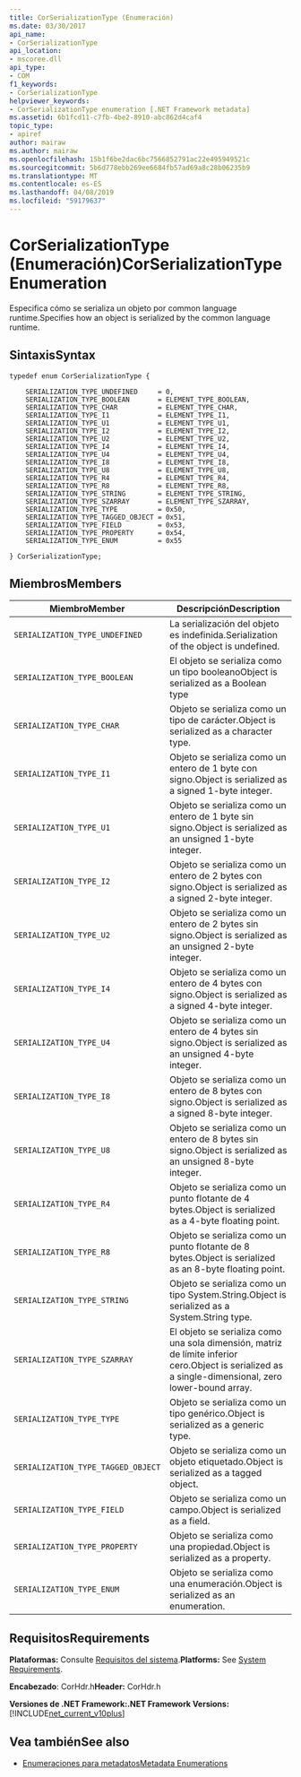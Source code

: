 ```yaml
---
title: CorSerializationType (Enumeración)
ms.date: 03/30/2017
api_name:
- CorSerializationType
api_location:
- mscoree.dll
api_type:
- COM
f1_keywords:
- CorSerializationType
helpviewer_keywords:
- CorSerializationType enumeration [.NET Framework metadata]
ms.assetid: 6b1fcd11-c7fb-4be2-8910-abc862d4caf4
topic_type:
- apiref
author: mairaw
ms.author: mairaw
ms.openlocfilehash: 15b1f6be2dac6bc7566852791ac22e495949521c
ms.sourcegitcommit: 5b6d778ebb269ee6684fb57ad69a8c28b06235b9
ms.translationtype: MT
ms.contentlocale: es-ES
ms.lasthandoff: 04/08/2019
ms.locfileid: "59179637"
---
```

# <a name="corserializationtype-enumeration"></a><span data-ttu-id="08cbc-102">CorSerializationType (Enumeración)</span><span class="sxs-lookup"><span data-stu-id="08cbc-102">CorSerializationType Enumeration</span></span>
<span data-ttu-id="08cbc-103">Especifica cómo se serializa un objeto por common language runtime.</span><span class="sxs-lookup"><span data-stu-id="08cbc-103">Specifies how an object is serialized by the common language runtime.</span></span>  
  
## <a name="syntax"></a><span data-ttu-id="08cbc-104">Sintaxis</span><span class="sxs-lookup"><span data-stu-id="08cbc-104">Syntax</span></span>  
  
```  
typedef enum CorSerializationType {  
  
    SERIALIZATION_TYPE_UNDEFINED     = 0,  
    SERIALIZATION_TYPE_BOOLEAN       = ELEMENT_TYPE_BOOLEAN,  
    SERIALIZATION_TYPE_CHAR          = ELEMENT_TYPE_CHAR,  
    SERIALIZATION_TYPE_I1            = ELEMENT_TYPE_I1,  
    SERIALIZATION_TYPE_U1            = ELEMENT_TYPE_U1,  
    SERIALIZATION_TYPE_I2            = ELEMENT_TYPE_I2,  
    SERIALIZATION_TYPE_U2            = ELEMENT_TYPE_U2,  
    SERIALIZATION_TYPE_I4            = ELEMENT_TYPE_I4,  
    SERIALIZATION_TYPE_U4            = ELEMENT_TYPE_U4,  
    SERIALIZATION_TYPE_I8            = ELEMENT_TYPE_I8,  
    SERIALIZATION_TYPE_U8            = ELEMENT_TYPE_U8,  
    SERIALIZATION_TYPE_R4            = ELEMENT_TYPE_R4,  
    SERIALIZATION_TYPE_R8            = ELEMENT_TYPE_R8,  
    SERIALIZATION_TYPE_STRING        = ELEMENT_TYPE_STRING,  
    SERIALIZATION_TYPE_SZARRAY       = ELEMENT_TYPE_SZARRAY,  
    SERIALIZATION_TYPE_TYPE          = 0x50,  
    SERIALIZATION_TYPE_TAGGED_OBJECT = 0x51,  
    SERIALIZATION_TYPE_FIELD         = 0x53,  
    SERIALIZATION_TYPE_PROPERTY      = 0x54,  
    SERIALIZATION_TYPE_ENUM          = 0x55  
  
} CorSerializationType;  
```  
  
## <a name="members"></a><span data-ttu-id="08cbc-105">Miembros</span><span class="sxs-lookup"><span data-stu-id="08cbc-105">Members</span></span>  
  
|<span data-ttu-id="08cbc-106">Miembro</span><span class="sxs-lookup"><span data-stu-id="08cbc-106">Member</span></span>|<span data-ttu-id="08cbc-107">Descripción</span><span class="sxs-lookup"><span data-stu-id="08cbc-107">Description</span></span>|  
|------------|-----------------|  
|`SERIALIZATION_TYPE_UNDEFINED`|<span data-ttu-id="08cbc-108">La serialización del objeto es indefinida.</span><span class="sxs-lookup"><span data-stu-id="08cbc-108">Serialization of the object is undefined.</span></span>|  
|`SERIALIZATION_TYPE_BOOLEAN`|<span data-ttu-id="08cbc-109">El objeto se serializa como un tipo booleano</span><span class="sxs-lookup"><span data-stu-id="08cbc-109">Object is serialized as a Boolean type</span></span>|  
|`SERIALIZATION_TYPE_CHAR`|<span data-ttu-id="08cbc-110">Objeto se serializa como un tipo de carácter.</span><span class="sxs-lookup"><span data-stu-id="08cbc-110">Object is serialized as a character type.</span></span>|  
|`SERIALIZATION_TYPE_I1`|<span data-ttu-id="08cbc-111">Objeto se serializa como un entero de 1 byte con signo.</span><span class="sxs-lookup"><span data-stu-id="08cbc-111">Object is serialized as a signed 1-byte integer.</span></span>|  
|`SERIALIZATION_TYPE_U1`|<span data-ttu-id="08cbc-112">Objeto se serializa como un entero de 1 byte sin signo.</span><span class="sxs-lookup"><span data-stu-id="08cbc-112">Object is serialized as an unsigned 1-byte integer.</span></span>|  
|`SERIALIZATION_TYPE_I2`|<span data-ttu-id="08cbc-113">Objeto se serializa como un entero de 2 bytes con signo.</span><span class="sxs-lookup"><span data-stu-id="08cbc-113">Object is serialized as a signed 2-byte integer.</span></span>|  
|`SERIALIZATION_TYPE_U2`|<span data-ttu-id="08cbc-114">Objeto se serializa como un entero de 2 bytes sin signo.</span><span class="sxs-lookup"><span data-stu-id="08cbc-114">Object is serialized as an unsigned 2-byte integer.</span></span>|  
|`SERIALIZATION_TYPE_I4`|<span data-ttu-id="08cbc-115">Objeto se serializa como un entero de 4 bytes con signo.</span><span class="sxs-lookup"><span data-stu-id="08cbc-115">Object is serialized as a signed 4-byte integer.</span></span>|  
|`SERIALIZATION_TYPE_U4`|<span data-ttu-id="08cbc-116">Objeto se serializa como un entero de 4 bytes sin signo.</span><span class="sxs-lookup"><span data-stu-id="08cbc-116">Object is serialized as an unsigned 4-byte integer.</span></span>|  
|`SERIALIZATION_TYPE_I8`|<span data-ttu-id="08cbc-117">Objeto se serializa como un entero de 8 bytes con signo.</span><span class="sxs-lookup"><span data-stu-id="08cbc-117">Object is serialized as a signed 8-byte integer.</span></span>|  
|`SERIALIZATION_TYPE_U8`|<span data-ttu-id="08cbc-118">Objeto se serializa como un entero de 8 bytes sin signo.</span><span class="sxs-lookup"><span data-stu-id="08cbc-118">Object is serialized as an unsigned 8-byte integer.</span></span>|  
|`SERIALIZATION_TYPE_R4`|<span data-ttu-id="08cbc-119">Objeto se serializa como un punto flotante de 4 bytes.</span><span class="sxs-lookup"><span data-stu-id="08cbc-119">Object is serialized as a 4-byte floating point.</span></span>|  
|`SERIALIZATION_TYPE_R8`|<span data-ttu-id="08cbc-120">Objeto se serializa como un punto flotante de 8 bytes.</span><span class="sxs-lookup"><span data-stu-id="08cbc-120">Object is serialized as an 8-byte floating point.</span></span>|  
|`SERIALIZATION_TYPE_STRING`|<span data-ttu-id="08cbc-121">Objeto se serializa como un tipo System.String.</span><span class="sxs-lookup"><span data-stu-id="08cbc-121">Object is serialized as a System.String type.</span></span>|  
|`SERIALIZATION_TYPE_SZARRAY`|<span data-ttu-id="08cbc-122">El objeto se serializa como una sola dimensión, matriz de límite inferior cero.</span><span class="sxs-lookup"><span data-stu-id="08cbc-122">Object is serialized as a single-dimensional, zero lower-bound array.</span></span>|  
|`SERIALIZATION_TYPE_TYPE`|<span data-ttu-id="08cbc-123">Objeto se serializa como un tipo genérico.</span><span class="sxs-lookup"><span data-stu-id="08cbc-123">Object is serialized as a generic type.</span></span>|  
|`SERIALIZATION_TYPE_TAGGED_OBJECT`|<span data-ttu-id="08cbc-124">Objeto se serializa como un objeto etiquetado.</span><span class="sxs-lookup"><span data-stu-id="08cbc-124">Object is serialized as a tagged object.</span></span>|  
|`SERIALIZATION_TYPE_FIELD`|<span data-ttu-id="08cbc-125">Objeto se serializa como un campo.</span><span class="sxs-lookup"><span data-stu-id="08cbc-125">Object is serialized as a field.</span></span>|  
|`SERIALIZATION_TYPE_PROPERTY`|<span data-ttu-id="08cbc-126">Objeto se serializa como una propiedad.</span><span class="sxs-lookup"><span data-stu-id="08cbc-126">Object is serialized as a property.</span></span>|  
|`SERIALIZATION_TYPE_ENUM`|<span data-ttu-id="08cbc-127">Objeto se serializa como una enumeración.</span><span class="sxs-lookup"><span data-stu-id="08cbc-127">Object is serialized as an enumeration.</span></span>|  
  
## <a name="requirements"></a><span data-ttu-id="08cbc-128">Requisitos</span><span class="sxs-lookup"><span data-stu-id="08cbc-128">Requirements</span></span>  
 <span data-ttu-id="08cbc-129">**Plataformas:** Consulte [Requisitos del sistema](../../../../docs/framework/get-started/system-requirements.md).</span><span class="sxs-lookup"><span data-stu-id="08cbc-129">**Platforms:** See [System Requirements](../../../../docs/framework/get-started/system-requirements.md).</span></span>  
  
 <span data-ttu-id="08cbc-130">**Encabezado**: CorHdr.h</span><span class="sxs-lookup"><span data-stu-id="08cbc-130">**Header:** CorHdr.h</span></span>  
  
 **<span data-ttu-id="08cbc-131">Versiones de .NET Framework:</span><span class="sxs-lookup"><span data-stu-id="08cbc-131">.NET Framework Versions:</span></span>** [!INCLUDE[net_current_v10plus](../../../../includes/net-current-v10plus-md.md)]  
  
## <a name="see-also"></a><span data-ttu-id="08cbc-132">Vea también</span><span class="sxs-lookup"><span data-stu-id="08cbc-132">See also</span></span>

- [<span data-ttu-id="08cbc-133">Enumeraciones para metadatos</span><span class="sxs-lookup"><span data-stu-id="08cbc-133">Metadata Enumerations</span></span>](../../../../docs/framework/unmanaged-api/metadata/metadata-enumerations.md)
